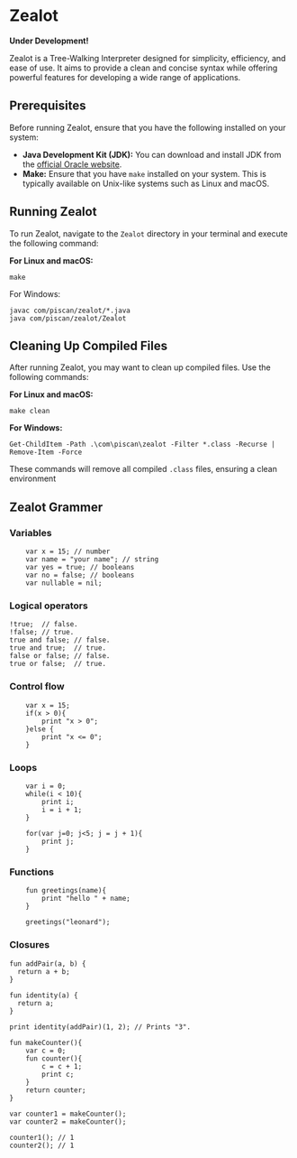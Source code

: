 # Zealot

**Under Development!**

Zealot is a Tree-Walking Interpreter designed for simplicity, efficiency, and ease of use. It aims to provide a clean and concise syntax while offering powerful features for developing a wide range of applications.

## Prerequisites

Before running Zealot, ensure that you have the following installed on your system:

- **Java Development Kit (JDK):** You can download and install JDK from the [official Oracle website](https://www.oracle.com/java/technologies/javase-jdk16-downloads.html).
- **Make:** Ensure that you have `make` installed on your system. This is typically available on Unix-like systems such as Linux and macOS.

## Running Zealot

To run Zealot, navigate to the `Zealot` directory in your terminal and execute the following command:

**For Linux and macOS:**

```
make
```

For Windows:

```
javac com/piscan/zealot/*.java
java com/piscan/zealot/Zealot
```

## Cleaning Up Compiled Files

After running Zealot, you may want to clean up compiled files. Use the following commands:

**For Linux and macOS:**

```
make clean
```

**For Windows:**

```
Get-ChildItem -Path .\com\piscan\zealot -Filter *.class -Recurse | Remove-Item -Force
```
These commands will remove all compiled `.class` files, ensuring a clean environment 


## Zealot Grammer

### Variables
```console
    var x = 15; // number
    var name = "your name"; // string
    var yes = true; // booleans
    var no = false; // booleans
    var nullable = nil;
```

### Logical operators
```console
!true;  // false.
!false; // true.
true and false; // false.
true and true;  // true.
false or false; // false.
true or false;  // true.
```

### Control flow
```console
    var x = 15;
    if(x > 0){
        print "x > 0";
    }else {
        print "x <= 0";    
    }
```

### Loops
```console
    var i = 0;
    while(i < 10){
        print i;
        i = i + 1;
    }
    
    for(var j=0; j<5; j = j + 1){
        print j;
    }
```

### Functions
```console
    fun greetings(name){
        print "hello " + name;
    }
    
    greetings("leonard");
```

### Closures
```console
fun addPair(a, b) {
  return a + b;
}

fun identity(a) {
  return a;
}

print identity(addPair)(1, 2); // Prints "3".

fun makeCounter(){
    var c = 0;
    fun counter(){
        c = c + 1;
        print c;
    }
    return counter;
}

var counter1 = makeCounter();
var counter2 = makeCounter();

counter1(); // 1
counter2(); // 1
```